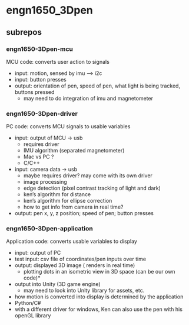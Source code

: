 # engn1650_3Dpen

## subrepos
### engn1650-3Dpen-mcu
MCU code: converts user action to signals
* input: motion, sensed by imu —> i2c 
* input: button presses
* output: orientation of pen, speed of pen, what light is being tracked, buttons pressed
  * may need to do integration of imu and magnetometer

### engn1650-3Dpen-driver

PC code: converts MCU signals to usable variables
* input: output of MCU → usb
  * requires driver
  * IMU algorithm (separated magnetometer)
  * Mac vs PC ? 
  * C/C++
* input: camera data → usb
  * maybe requires driver? may come with its own driver
  * image processing
  * edge detection (pixel contrast tracking of light and dark)
  * ken’s algorithm for distance
  * ken’s algorithm for ellipse correction
  * how to get info from camera in real time?
* output: pen x, y, z position; speed of pen; button presses

### engn1650-3Dpen-application
Application code: converts usable variables to display
* input: output of PC
* test input: csv file of coordinates/pen inputs over time
* output: displayed 3D image ( renders in real time)
  * plotting dots in an isometric view in 3D space (can be our own code)* 
* output into Unity (3D game engine)
  * may need to look into Unity library for assets, etc. 
* how motion is converted into display is determined by the application
* Python/C#
* with a different driver for windows, Ken can also use the pen with his openGL library

